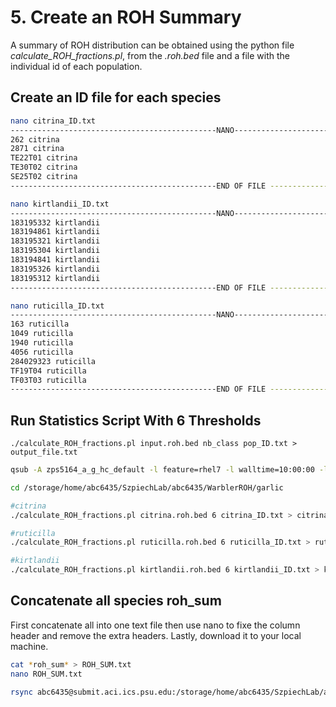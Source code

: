 
# 5. Create an ROH Summary

A summary of ROH distribution can be obtained using the python file _calculate_ROH_fractions.pl_, from the  _.roh.bed_  file and a file with the individual id of each population.

## Create an ID file for each species
```bash
nano citrina_ID.txt
----------------------------------------------NANO-------------------------------------------------------
262 citrina  
2871 citrina 
TE22T01 citrina
TE30T02 citrina
SE25T02 citrina
----------------------------------------------END OF FILE ------------------------------------------------

nano kirtlandii_ID.txt
----------------------------------------------NANO-------------------------------------------------------
183195332 kirtlandii 
183194861 kirtlandii 
183195321 kirtlandii 
183195304 kirtlandii  
183194841 kirtlandii
183195326 kirtlandii
183195312 kirtlandii
----------------------------------------------END OF FILE ------------------------------------------------

nano ruticilla_ID.txt
----------------------------------------------NANO-------------------------------------------------------
163 ruticilla
1049 ruticilla
1940 ruticilla
4056 ruticilla
284029323 ruticilla
TF19T04 ruticilla
TF03T03 ruticilla
----------------------------------------------END OF FILE ------------------------------------------------
```

## Run Statistics Script With 6 Thresholds
`./calculate_ROH_fractions.pl input.roh.bed nb_class pop_ID.txt > output_file.txt`
```bash
qsub -A zps5164_a_g_hc_default -l feature=rhel7 -l walltime=10:00:00 -l nodes=1:ppn=1 -l mem=100gb -I

cd /storage/home/abc6435/SzpiechLab/abc6435/WarblerROH/garlic

#citrina
./calculate_ROH_fractions.pl citrina.roh.bed 6 citrina_ID.txt > citrina_roh_sum.txt

#ruticilla
./calculate_ROH_fractions.pl ruticilla.roh.bed 6 ruticilla_ID.txt > ruticilla_roh_sum.txt

#kirtlandii
./calculate_ROH_fractions.pl kirtlandii.roh.bed 6 kirtlandii_ID.txt > kirtlandii_roh_sum.txt

```

## Concatenate all species roh_sum 
First concatenate all into one text file then use nano to fixe the column header and remove the extra headers. Lastly, download it to your local machine. 
```bash
cat *roh_sum* > ROH_SUM.txt
nano ROH_SUM.txt

rsync abc6435@submit.aci.ics.psu.edu:/storage/home/abc6435/SzpiechLab/abc6435/WarblerROH/garlic/ROH_SUM.txt /Users/abc6435/Desktop/WarblerROH/data
```

 

